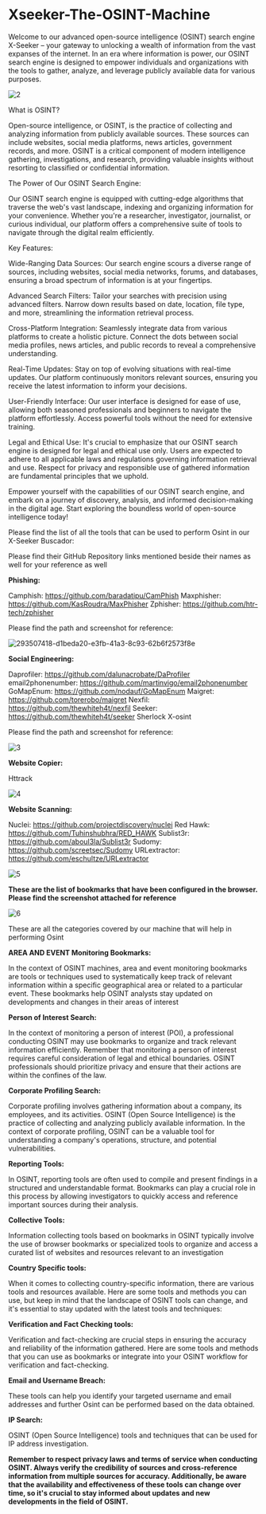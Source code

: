 # Xseeker-The-OSINT-Machine
Welcome to our advanced open-source intelligence (OSINT) search engine X-Seeker – your gateway to unlocking a wealth of information from the vast expanses of the internet. In an era where information is power, our OSINT search engine is designed to empower individuals and organizations with the tools to gather, analyze, and leverage publicly available data for various purposes.

![2](https://github.com/Furqan74/Xseeker-The-OSINT-Machine/assets/54634690/1eafc8e7-dae1-40d3-bf5f-c6366ba4efb8)


What is OSINT?

Open-source intelligence, or OSINT, is the practice of collecting and analyzing information from publicly available sources. These sources can include websites, social media platforms, news articles, government records, and more. OSINT is a critical component of modern intelligence gathering, investigations, and research, providing valuable insights without resorting to classified or confidential information.

The Power of Our OSINT Search Engine:

Our OSINT search engine is equipped with cutting-edge algorithms that traverse the web's vast landscape, indexing and organizing information for your convenience. Whether you're a researcher, investigator, journalist, or curious individual, our platform offers a comprehensive suite of tools to navigate through the digital realm efficiently.

Key Features:

Wide-Ranging Data Sources: Our search engine scours a diverse range of sources, including websites, social media networks, forums, and databases, ensuring a broad spectrum of information is at your fingertips.

Advanced Search Filters: Tailor your searches with precision using advanced filters. Narrow down results based on date, location, file type, and more, streamlining the information retrieval process.

Cross-Platform Integration: Seamlessly integrate data from various platforms to create a holistic picture. Connect the dots between social media profiles, news articles, and public records to reveal a comprehensive understanding.

Real-Time Updates: Stay on top of evolving situations with real-time updates. Our platform continuously monitors relevant sources, ensuring you receive the latest information to inform your decisions.

User-Friendly Interface: Our user interface is designed for ease of use, allowing both seasoned professionals and beginners to navigate the platform effortlessly. Access powerful tools without the need for extensive training.

Legal and Ethical Use: It's crucial to emphasize that our OSINT search engine is designed for legal and ethical use only. Users are expected to adhere to all applicable laws and regulations governing information retrieval and use. Respect for privacy and responsible use of gathered information are fundamental principles that we uphold.

Empower yourself with the capabilities of our OSINT search engine, and embark on a journey of discovery, analysis, and informed decision-making in the digital age. Start exploring the boundless world of open-source intelligence today!

Please find the list of all the tools that can be used to perform Osint in our X-Seeker Buscador:

Please find their GitHub Repository links mentioned beside their names as well for your reference as well

**Phishing:**

Camphish: https://github.com/baradatipu/CamPhish
Maxphisher: https://github.com/KasRoudra/MaxPhisher
Zphisher: https://github.com/htr-tech/zphisher

Please find the path and screenshot for reference:
    
![293507418-d1beda20-e3fb-41a3-8c93-62b6f2573f8e](https://github.com/Furqan74/Xseeker-The-OSINT-Machine/assets/54634690/b6c62502-a933-4202-abae-230f3e0ef604)

**Social Engineering:**

Daprofiler: https://github.com/dalunacrobate/DaProfiler
email2phonenumber: https://github.com/martinvigo/email2phonenumber
GoMapEnum: https://github.com/nodauf/GoMapEnum
Maigret: https://github.com/torerobo/maigret
Nexfil: https://github.com/thewhiteh4t/nexfil
Seeker: https://github.com/thewhiteh4t/seeker
Sherlock
X-osint

Please find the path and screenshot for reference:

![3](https://github.com/Furqan74/Xseeker-The-OSINT-Machine/assets/54634690/e658316c-b785-4936-b074-d88204dadc52)


**Website Copier:**

Httrack

![4](https://github.com/Furqan74/Xseeker-The-OSINT-Machine/assets/54634690/ff1f04df-7d15-4aab-ad0f-044ef3825d9d)


**Website Scanning:**

Nuclei: https://github.com/projectdiscovery/nuclei
Red Hawk: https://github.com/Tuhinshubhra/RED_HAWK
Sublist3r: https://github.com/aboul3la/Sublist3r
Sudomy: https://github.com/screetsec/Sudomy
URLextractor: https://github.com/eschultze/URLextractor

![5](https://github.com/Furqan74/Xseeker-The-OSINT-Machine/assets/54634690/a8936de7-b191-434c-97a8-c5df085a47da)


**These are the list of bookmarks that have been configured in the browser. Please find the screenshot attached for reference**

![6](https://github.com/Furqan74/Xseeker-The-OSINT-Machine/assets/54634690/551d29b7-483f-4b3f-be8a-872857cd3610)

These are all the categories covered by our machine that will help in performing Osint

**AREA AND EVENT Monitoring Bookmarks:**

In the context of OSINT machines, area and event monitoring bookmarks are tools or techniques used to systematically keep track of relevant information within a specific geographical area or related to a particular event. These bookmarks help OSINT analysts stay updated on developments and changes in their areas of interest


**Person of Interest Search:**

In the context of monitoring a person of interest (POI), a professional conducting OSINT may use bookmarks to organize and track relevant information efficiently.
Remember that monitoring a person of interest requires careful consideration of legal and ethical boundaries. OSINT professionals should prioritize privacy and ensure that their actions are within the confines of the law.


**Corporate Profiling Search:**

Corporate profiling involves gathering information about a company, its employees, and its activities. OSINT (Open Source Intelligence) is the practice of collecting and analyzing publicly available information. In the context of corporate profiling, OSINT can be a valuable tool for understanding a company's operations, structure, and potential vulnerabilities.


**Reporting Tools:**

In OSINT, reporting tools are often used to compile and present findings in a structured and understandable format. Bookmarks can play a crucial role in this process by allowing investigators to quickly access and reference important sources during their analysis.


**Collective Tools:**

Information collecting tools based on bookmarks in OSINT typically involve the use of browser bookmarks or specialized tools to organize and access a curated list of websites and resources relevant to an investigation


**Country Specific tools:**

When it comes to collecting country-specific information, there are various tools and resources available. Here are some tools and methods you can use, but keep in mind that the landscape of OSINT tools can change, and it's essential to stay updated with the latest tools and techniques:


**Verification and Fact Checking tools:**

Verification and fact-checking are crucial steps in ensuring the accuracy and reliability of the information gathered. Here are some tools and methods that you can use as bookmarks or integrate into your OSINT workflow for verification and fact-checking.

**Email and Username Breach:**

These tools can help you identify your targeted username and email addresses and further Osint can be performed based on the data obtained.


**IP Search:**

OSINT (Open Source Intelligence) tools and techniques that can be used for IP address investigation.


**Remember to respect privacy laws and terms of service when conducting OSINT. Always verify the credibility of sources and cross-reference information from multiple sources for accuracy. Additionally, be aware that the availability and effectiveness of these tools can change over time, so it's crucial to stay informed about updates and new developments in the field of OSINT.**

